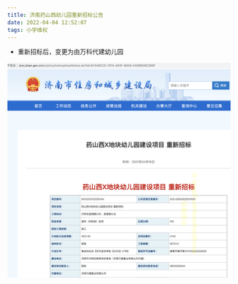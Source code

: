 ```yaml
---
title: 济南药山西幼儿园重新招标公告
date: 2022-04-04 12:52:07
tags: 小学维权
---
```


- 重新招标后，变更为由万科代建幼儿园

![重新招标后，由原中梁代建小学变更为由万科代建小学](./济南药山西幼儿园重新招标公告/小学地块重新招标为万科代建.png)